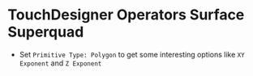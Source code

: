 # TouchDesigner Operators Surface Superquad

- Set `Primitive Type: Polygon` to get some interesting options like `XY Exponent` and `Z Exponent`
